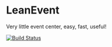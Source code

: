 # LeanEvent
Very little event center, easy, fast, useful!

[![Build Status](https://travis-ci.org/leancloud/leanevent.svg)](https://travis-ci.org/leancloud/leanevent)
